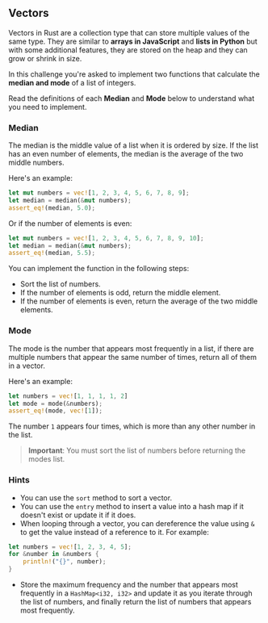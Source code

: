## Vectors

Vectors in Rust are a collection type that can store multiple values of the same type. They are similar to **arrays in JavaScript** and **lists in Python** but with some additional features, they are stored on the heap and they can grow or shrink in size.

In this challenge you're asked to implement two functions that calculate the **median and mode** of a list of integers.

Read the definitions of each **Median** and **Mode** below to understand what you need to implement.

### Median

The median is the middle value of a list when it is ordered by size. If the list has an even number of elements, the median is the average of the two middle numbers.

Here's an example:

```rust
let mut numbers = vec![1, 2, 3, 4, 5, 6, 7, 8, 9];
let median = median(&mut numbers);
assert_eq!(median, 5.0);
```

Or if the number of elements is even:

```rust
let mut numbers = vec![1, 2, 3, 4, 5, 6, 7, 8, 9, 10];
let median = median(&mut numbers);
assert_eq!(median, 5.5);
```

You can implement the function in the following steps:

- Sort the list of numbers.
- If the number of elements is odd, return the middle element.
- If the number of elements is even, return the average of the two middle elements.

### Mode

The mode is the number that appears most frequently in a list, if there are multiple numbers that appear the same number of times, return all of them in a vector.

Here's an example:

```rust
let numbers = vec![1, 1, 1, 1, 2]
let mode = mode(&numbers);
assert_eq!(mode, vec![1]);
```

The number `1` appears four times, which is more than any other number in the list.

> **Important**: You must sort the list of numbers before returning the modes list.

### Hints

- You can use the `sort` method to sort a vector.
- You can use the `entry` method to insert a value into a hash map if it doesn't exist or update it if it does.
- When looping through a vector, you can dereference the value using `&` to get the value instead of a reference to it. For example:

```rust
let numbers = vec![1, 2, 3, 4, 5];
for &number in &numbers {
    println!("{}", number);
}
```

- Store the maximum frequency and the number that appears most frequently in a `HashMap<i32, i32>` and update it as you iterate through the list of numbers, and finally return the list of numbers that appears most frequently.
